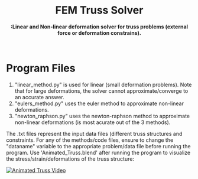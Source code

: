 <h1 align="center">FEM Truss Solver</h1>
<p align="center">
  <b> :Linear and Non-linear deformation solver for truss problems (external force or deformation constrains). </b></br>
  <sub><sub>
</p>
<br />
    
# Program Files
1) "linear_method.py" is used for linear (small deformation problems). Note that for large deformations, the solver cannot approximate/converge to an accurate answer.
2) "eulers_method.py" uses the euler method to approximate non-linear deformations.
3) "newton_raphson.py" uses the newton-raphson method to approximate non-linear deformations (is most acurate out of the 3 methods).

The .txt files represent the input data files (different truss structures and constraints. For any of the methods/code files, ensure to change the "dataname" variable to the appropriate problem/data file before running the program.
Use 'Animated_Truss.blend' after running the program to visualize the stress/strain/deformations of the truss structure:

[![Animated Truss Video](http://img.youtube.com/vi/3hXeJQ47j-w/0.jpg)](https://youtu.be/3hXeJQ47j-w?si=v_Oy51CwoIDUegq9 "Animated Truss Visualization")
